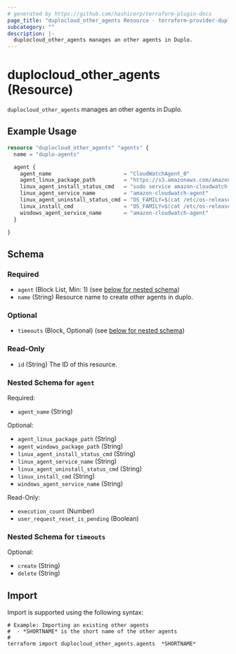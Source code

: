 ```yaml
---
# generated by https://github.com/hashicorp/terraform-plugin-docs
page_title: "duplocloud_other_agents Resource - terraform-provider-duplocloud"
subcategory: ""
description: |-
  duplocloud_other_agents manages an other agents in Duplo.
---
```


# duplocloud_other_agents (Resource)

`duplocloud_other_agents` manages an other agents in Duplo.

## Example Usage

```terraform
resource "duplocloud_other_agents" "agents" {
  name = "duplo-agents"

  agent {
    agent_name                       = "CloudWatchAgent_0"
    agent_linux_package_path         = "https://s3.amazonaws.com/amazoncloudwatch-agent/ubuntu/amd64/latest/amazon-cloudwatch-agent.deb"
    linux_agent_install_status_cmd   = "sudo service amazon-cloudwatch-agent status | grep -wc 'running'"
    linux_agent_service_name         = "amazon-cloudwatch-agent"
    linux_agent_uninstall_status_cmd = "OS_FAMILY=$(cat /etc/os-release | grep PRETTY_NAME); if [[ $OS_FAMILY == *'Ubuntu'* ]]; then sudo apt-get purge --yes --force-yes amazon-cloudwatch-agent; else sudo yum remove -y AwsAgent; fi"
    linux_install_cmd                = "OS_FAMILY=$(cat /etc/os-release | grep PRETTY_NAME); if [[ $OS_FAMILY == *'Ubuntu'* ]]; then wget https://s3.amazonaws.com/amazoncloudwatch-agent/ubuntu/amd64/latest/amazon-cloudwatch-agent.deb; sudo dpkg -i -E ./amazon-cloudwatch-agent.deb; sudo wget -O /opt/aws/amazon-cloudwatch-agent/etc/amazon-cloudwatch-agent.json https://cf-templates-3qf987fmmv5g-us-east-2.s3.us-east-2.amazonaws.com/amazon-cloudwatch-agent.json; sudo service amazon-cloudwatch-agent restart; else wget https://s3.amazonaws.com/amazoncloudwatch-agent/amazon_linux/amd64/latest/amazon-cloudwatch-agent.rpm; sudo rpm -U ./amazon-cloudwatch-agent.rpm; sudo wget -O /opt/aws/amazon-cloudwatch-agent/etc/amazon-cloudwatch-agent.json https://cf-templates-3qf987fmmv5g-us-east-2.s3.us-east-2.amazonaws.com/amazon-cloudwatch-agent.json && sudo service amazon-cloudwatch-agent restart; fi"
    windows_agent_service_name       = "amazon-cloudwatch-agent"
  }

}
```

<!-- schema generated by tfplugindocs -->
## Schema

### Required

- `agent` (Block List, Min: 1) (see [below for nested schema](#nestedblock--agent))
- `name` (String) Resource name to create other agents in duplo.

### Optional

- `timeouts` (Block, Optional) (see [below for nested schema](#nestedblock--timeouts))

### Read-Only

- `id` (String) The ID of this resource.

<a id="nestedblock--agent"></a>
### Nested Schema for `agent`

Required:

- `agent_name` (String)

Optional:

- `agent_linux_package_path` (String)
- `agent_windows_package_path` (String)
- `linux_agent_install_status_cmd` (String)
- `linux_agent_service_name` (String)
- `linux_agent_uninstall_status_cmd` (String)
- `linux_install_cmd` (String)
- `windows_agent_service_name` (String)

Read-Only:

- `execution_count` (Number)
- `user_request_reset_is_pending` (Boolean)


<a id="nestedblock--timeouts"></a>
### Nested Schema for `timeouts`

Optional:

- `create` (String)
- `delete` (String)

## Import

Import is supported using the following syntax:

```shell
# Example: Importing an existing other agents
#  - *SHORTNAME* is the short name of the other agents
#
terraform import duplocloud_other_agents.agents  *SHORTNAME*
```
